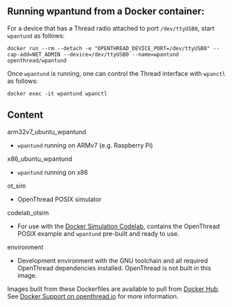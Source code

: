 ## Running wpantund from a Docker container:

For a device that has a Thread radio attached to port `/dev/ttyUSB0`, start `wpantund` as follows:

```
docker run --rm --detach -e "OPENTHREAD_DEVICE_PORT=/dev/ttyUSB0" --cap-add=NET_ADMIN --device=/dev/ttyUSB0 --name=wpantund openthread/wpantund
```

Once `wpantund` is running, one can control the Thread interface with `wpanctl` as follows:

```
docker exec -it wpantund wpanctl
```

## Content

arm32v7_ubuntu_wpantund

- `wpantund` running on ARMv7 (e.g. Raspberry Pi)

x86_ubuntu_wpantund

- `wpantund` running on x86

ot_sim

- OpenThread POSIX simulator

codelab_otsim

- For use with the [Docker Simulation Codelab](https://codelabs.developers.google.com/codelabs/openthread-simulation/), contains the OpenThread POSIX example and `wpantund` pre-built and ready to use.

environment

- Development environment with the GNU toolchain and all required OpenThread dependencies installed. OpenThread is not built in this image.

Images built from these Dockerfiles are available to pull from [Docker Hub](https://hub.docker.com/u/openthread/). See [Docker Support on openthread.io](https://openthread.io/guides#docker_support) for more information.
